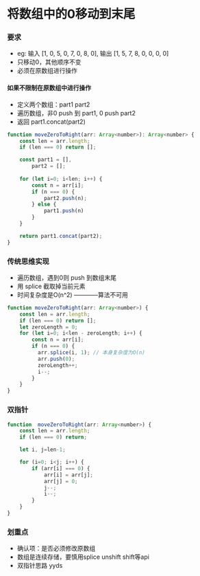 
# 将数组中的0移动到末尾

### 要求
- eg: 输入 [1, 0, 5, 0, 7, 0, 8, 0], 输出 [1, 5, 7, 8, 0, 0, 0, 0]
- 只移动0，其他顺序不变
- 必须在原数组进行操作

#### 如果不限制在原数组中进行操作
- 定义两个数组：part1 part2 
- 遍历数组，非0 push 到 part1, 0 push part2
- 返回 part1.concat(part2)

``` js
function moveZeroToRight(arr: Array<number>): Array<number> {
    const len = arr.length;
    if (len === 0) return [];

    const part1 = [],
        part2 = [];
    
    for (let i=0; i<len; i++) {
        const n = arr[i];
        if (n === 0) {
            part2.push(n);
        } else {
            part1.push(n)
        }
    }

    return part1.concat(part2);
}
```


### 传统思维实现
- 遍历数组，遇到0则 push 到数组末尾
- 用 splice 截取掉当前元素
- 时间复杂度是O(n^2) ————算法不可用

``` js
function moveZeroToRight(arr: Array<number>) {
    const len = arr.length;
    if (len === 0) return [];
    let zeroLength = 0;
    for (let i=0; i<len - zeroLength; i++) {
        const n = arr[i];
        if (n === 0) {
          arr.splice(i, 1); // 本身复杂度为O(n)
          arr.push(0);
          zeroLength++;
          i--;
        }
    }
}
```

### 双指针

``` js
function  moveZeroToRight(arr: Array<number>) {
    const len = arr.length;
    if (len === 0) return;

    let i, j=len-1;

    for (i=0; i<j; i++) {
        if (arr[i] === 0) {
            arr[i] = arr[j];
            arr[j] = 0;
            j--;
            i--;
        }
    }
}
```

### 划重点
- 确认项：是否必须修改原数组
- 数组是连续存储，要慎用splice unshift shift等api
- 双指针思路 yyds


